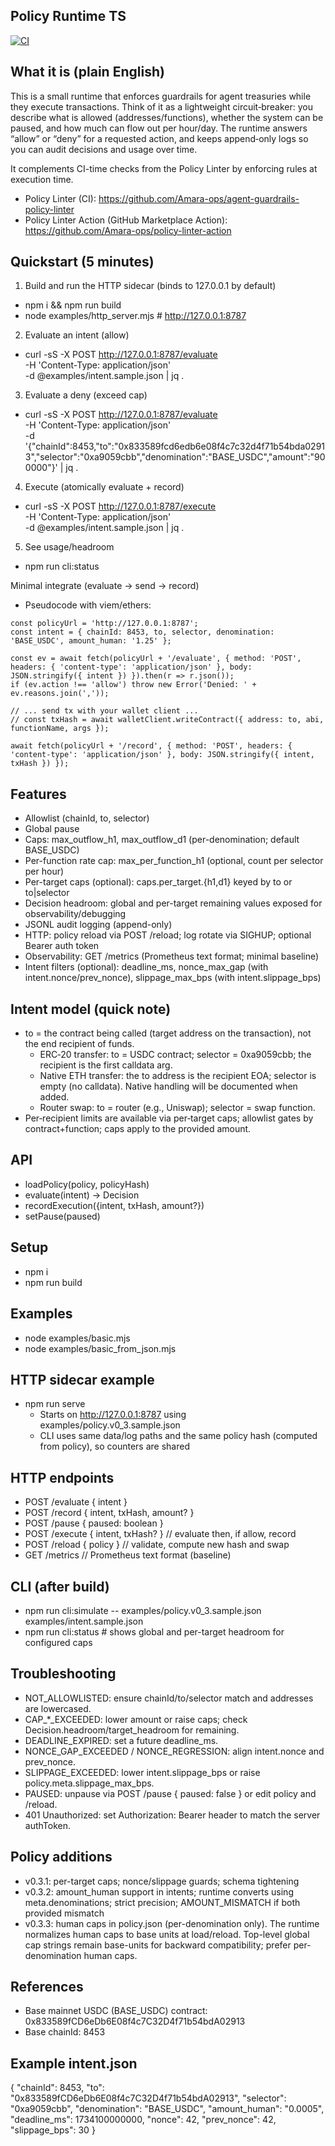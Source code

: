 ## Policy Runtime TS

[![CI](https://github.com/Amara-ops/policy-runtime-ts/actions/workflows/ci.yml/badge.svg)](https://github.com/Amara-ops/policy-runtime-ts/actions/workflows/ci.yml)

## What it is (plain English)
This is a small runtime that enforces guardrails for agent treasuries while they execute transactions. Think of it as a lightweight circuit‑breaker: you describe what is allowed (addresses/functions), whether the system can be paused, and how much can flow out per hour/day. The runtime answers “allow” or “deny” for a requested action, and keeps append‑only logs so you can audit decisions and usage over time.

It complements CI-time checks from the Policy Linter by enforcing rules at execution time.
- Policy Linter (CI): https://github.com/Amara-ops/agent-guardrails-policy-linter
- Policy Linter Action (GitHub Marketplace Action): https://github.com/Amara-ops/policy-linter-action

## Quickstart (5 minutes)
1) Build and run the HTTP sidecar (binds to 127.0.0.1 by default)
- npm i && npm run build
- node examples/http_server.mjs  # http://127.0.0.1:8787

2) Evaluate an intent (allow)
- curl -sS -X POST http://127.0.0.1:8787/evaluate \
  -H 'Content-Type: application/json' \
  -d @examples/intent.sample.json | jq .

3) Evaluate a deny (exceed cap)
- curl -sS -X POST http://127.0.0.1:8787/evaluate \
  -H 'Content-Type: application/json' \
  -d '{"chainId":8453,"to":"0x833589fcd6edb6e08f4c7c32d4f71b54bda02913","selector":"0xa9059cbb","denomination":"BASE_USDC","amount":"900000"}' | jq .

4) Execute (atomically evaluate + record)
- curl -sS -X POST http://127.0.0.1:8787/execute \
  -H 'Content-Type: application/json' \
  -d @examples/intent.sample.json | jq .

5) See usage/headroom
- npm run cli:status

Minimal integrate (evaluate → send → record)
- Pseudocode with viem/ethers:

```
const policyUrl = 'http://127.0.0.1:8787';
const intent = { chainId: 8453, to, selector, denomination: 'BASE_USDC', amount_human: '1.25' };

const ev = await fetch(policyUrl + '/evaluate', { method: 'POST', headers: { 'content-type': 'application/json' }, body: JSON.stringify({ intent }) }).then(r => r.json());
if (ev.action !== 'allow') throw new Error('Denied: ' + ev.reasons.join(','));

// ... send tx with your wallet client ...
// const txHash = await walletClient.writeContract({ address: to, abi, functionName, args });

await fetch(policyUrl + '/record', { method: 'POST', headers: { 'content-type': 'application/json' }, body: JSON.stringify({ intent, txHash }) });
```

## Features
- Allowlist (chainId, to, selector)
- Global pause
- Caps: max_outflow_h1, max_outflow_d1 (per-denomination; default BASE_USDC)
- Per-function rate cap: max_per_function_h1 (optional, count per selector per hour)
- Per-target caps (optional): caps.per_target.{h1,d1} keyed by to or to|selector
- Decision headroom: global and per-target remaining values exposed for observability/debugging
- JSONL audit logging (append-only)
- HTTP: policy reload via POST /reload; log rotate via SIGHUP; optional Bearer auth token
- Observability: GET /metrics (Prometheus text format; minimal baseline)
- Intent filters (optional): deadline_ms, nonce_max_gap (with intent.nonce/prev_nonce), slippage_max_bps (with intent.slippage_bps)

## Intent model (quick note)
- to = the contract being called (target address on the transaction), not the end recipient of funds.
  - ERC‑20 transfer: to = USDC contract; selector = 0xa9059cbb; the recipient is the first calldata arg.
  - Native ETH transfer: the to address is the recipient EOA; selector is empty (no calldata). Native handling will be documented when added.
  - Router swap: to = router (e.g., Uniswap); selector = swap function.
- Per‑recipient limits are available via per‑target caps; allowlist gates by contract+function; caps apply to the provided amount.

## API
- loadPolicy(policy, policyHash)
- evaluate(intent) -> Decision
- recordExecution({intent, txHash, amount?})
- setPause(paused)

## Setup
- npm i
- npm run build

## Examples
- node examples/basic.mjs
- node examples/basic_from_json.mjs

## HTTP sidecar example
- npm run serve
  - Starts on http://127.0.0.1:8787 using examples/policy.v0_3.sample.json
  - CLI uses same data/log paths and the same policy hash (computed from policy), so counters are shared

## HTTP endpoints
- POST /evaluate { intent }
- POST /record { intent, txHash, amount? }
- POST /pause { paused: boolean }
- POST /execute { intent, txHash? }  // evaluate then, if allow, record
- POST /reload { policy } // validate, compute new hash and swap
- GET /metrics // Prometheus text format (baseline)

## CLI (after build)
- npm run cli:simulate -- examples/policy.v0_3.sample.json examples/intent.sample.json
- npm run cli:status  # shows global and per-target headroom for configured caps

## Troubleshooting
- NOT_ALLOWLISTED: ensure chainId/to/selector match and addresses are lowercased.
- CAP_*_EXCEEDED: lower amount or raise caps; check Decision.headroom/target_headroom for remaining.
- DEADLINE_EXPIRED: set a future deadline_ms.
- NONCE_GAP_EXCEEDED / NONCE_REGRESSION: align intent.nonce and prev_nonce.
- SLIPPAGE_EXCEEDED: lower intent.slippage_bps or raise policy.meta.slippage_max_bps.
- PAUSED: unpause via POST /pause { paused: false } or edit policy and /reload.
- 401 Unauthorized: set Authorization: Bearer <token> header to match the server authToken.

## Policy additions
- v0.3.1: per-target caps; nonce/slippage guards; schema tightening
- v0.3.2: amount_human support in intents; runtime converts using meta.denominations; strict precision; AMOUNT_MISMATCH if both provided mismatch
- v0.3.3: human caps in policy.json (per-denomination only). The runtime normalizes human caps to base units at load/reload. Top-level global cap strings remain base-units for backward compatibility; prefer per-denomination human caps.

## References
- Base mainnet USDC (BASE_USDC) contract: 0x833589fCD6eDb6E08f4c7C32D4f71b54bdA02913
- Base chainId: 8453

## Example intent.json
{
  "chainId": 8453,
  "to": "0x833589fCD6eDb6E08f4c7C32D4f71b54bdA02913",
  "selector": "0xa9059cbb",
  "denomination": "BASE_USDC",
  "amount_human": "0.0005",
  "deadline_ms": 1734100000000,
  "nonce": 42,
  "prev_nonce": 42,
  "slippage_bps": 30
}

